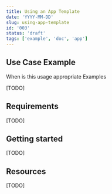 ```yaml
---
title: Using an App Template
date: 'YYYY-MM-DD'
slug: using-app-template
id: '003'
status: 'draft'
tags: ['example', 'doc', 'app']
---
```


## Use Case Example

When is this usage appropriate
Examples

[TODO]

## Requirements

[TODO]

## Getting started

[TODO]

## Resources

[TODO]
